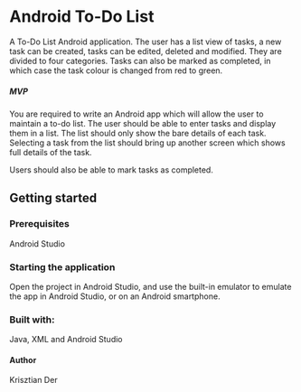 # Android To-Do List

A To-Do List Android application. The user has a list view of tasks, a new task can be created, tasks can be edited, deleted and modified. They are divided to four categories. Tasks can also be marked as completed, in which case the task colour is changed from red to green.

##### MVP
You are required to write an Android app which will allow the user to maintain a to-do list. The user should be able to enter tasks and display them in a list. The list should only show the bare details of each task. Selecting a task from the list should bring up another screen which shows full details of the task.

Users should also be able to mark tasks as completed.

## Getting started

### Prerequisites

Android Studio

### Starting the application

Open the project in Android Studio, and use the built-in emulator to emulate the app in Android Studio, or on an Android smartphone.

### Built with:
Java, XML and Android Studio

#### Author
Krisztian Der
